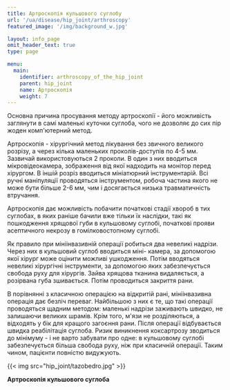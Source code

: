 ```yaml
---
title: Артроскопія кульшового суглобу
url: '/ua/disease/hip_joint/arthroscopy'
featured_image: '/img/background_w.jpg'

layout: info_page
omit_header_text: true
type: page

menu:
  main:
    identifier: arthroscopy_of_the_hip_joint
    parent: hip_joint
    name: Артроскопія
    weight: 7
---
```


Основна причина просування методу артроскопії - його можливість заглянути в самі маленькі куточки суглоба, чого не
дозволяє до сих пір жоден комп'ютерний метод.

Артроскопія - хірургічний метод лікування без звичного великого розрізу, а через кілька маленьких проколів-доступів по
4-5 мм. Зазвичай використовуються 2 проколи. В один з них вводиться мікровідеокамера, зображення від якої надходить на
монітор перед хірургом. В іншій розріз вводиться мініатюрний інструментарій. Всі ручні маніпуляції проводяться
інструментом, робоча частина якого не може бути більше 2-6 мм, чим і досягається низька травматичність втручання.

Артроскопія дає можливість побачити початкові стадії хвороб в тих суглобах, в яких раніше бачили вже тільки їх наслідки,
такі як пошкодження хрящової губи в кульшовому суглобі, початкові прояви асептичного некрозу в гомілковостопному
суглобі.

Як правило при мініінвазивній операції робиться два невеликі надрізи. Через них в кульшовий суглоб вводиться міні-
камера, за допомогою якої хірург може оцінити можливі ушкодження. Потім вводяться невеликі хірургічні інструменти, за
допомогою яких забезпечується свобода руху для хірургів. Зайва хрящова тканина видаляється, а розірвана губа зшивається.
Потім проводиться закриття рани.

В порівнянні з класичною операцією на відкритій рані, мініінвазивна операція дає безліч переваг. Найбільшою з них є те,
що такі операції проводяться щадним методом: маленькі надрізи заживають швидко, не залишаючи великих шрамів. Крім того,
м'язи не розділяються, а відходять у бік для кращого загоєння рани. Після операції відбувається швидка реабілітація
суглоба. Ризик виникнення коксартрозу зводиться до мінімуму - і не варто забувати про одне: в кульшовому суглобі
забезпечується більша свобода руху, ніж при класичній операції. Таким чином, пацієнти повністю видужують.

{{< img src="hip_joint/tazobedro.jpg" >}}

**Артроскопія кульшового суглоба**
